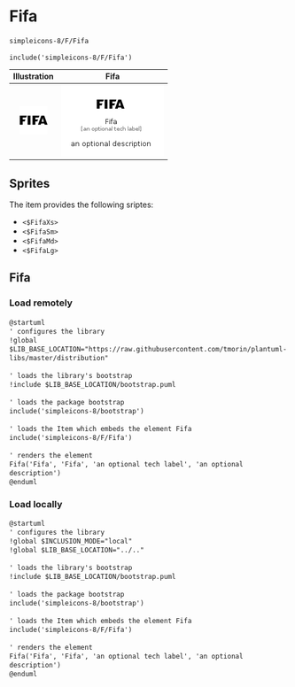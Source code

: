 # Fifa


```text
simpleicons-8/F/Fifa
```

```text
include('simpleicons-8/F/Fifa')
```



| Illustration | Fifa |
| :---: | :---: |
| ![illustration for Illustration](../../simpleicons-8/F/Fifa.png) | ![illustration for Fifa](../../simpleicons-8/F/Fifa.Local.png) |



## Sprites
The item provides the following sriptes:

- `<$FifaXs>`
- `<$FifaSm>`
- `<$FifaMd>`
- `<$FifaLg>`





## Fifa

### Load remotely
```plantuml
@startuml
' configures the library
!global $LIB_BASE_LOCATION="https://raw.githubusercontent.com/tmorin/plantuml-libs/master/distribution"

' loads the library's bootstrap
!include $LIB_BASE_LOCATION/bootstrap.puml

' loads the package bootstrap
include('simpleicons-8/bootstrap')

' loads the Item which embeds the element Fifa
include('simpleicons-8/F/Fifa')

' renders the element
Fifa('Fifa', 'Fifa', 'an optional tech label', 'an optional description')
@enduml
```

### Load locally
```plantuml
@startuml
' configures the library
!global $INCLUSION_MODE="local"
!global $LIB_BASE_LOCATION="../.."

' loads the library's bootstrap
!include $LIB_BASE_LOCATION/bootstrap.puml

' loads the package bootstrap
include('simpleicons-8/bootstrap')

' loads the Item which embeds the element Fifa
include('simpleicons-8/F/Fifa')

' renders the element
Fifa('Fifa', 'Fifa', 'an optional tech label', 'an optional description')
@enduml
```

